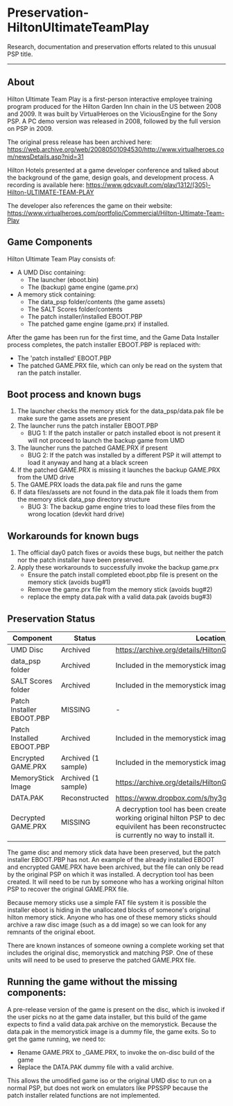 # Preservation-HiltonUltimateTeamPlay
Research, documentation and preservation efforts related to this unusual PSP title.

------
## About
Hilton Ultimate Team Play is a first-person interactive employee training program produced for the Hilton Garden Inn chain in the US between 2008 and 2009.  It was built by VirtualHeroes on the ViciousEngine for the Sony PSP.  A PC demo version was released in 2008, followed by the full version on PSP in 2009. 

The original press release has been archived here:
https://web.archive.org/web/20080501094530/http://www.virtualheroes.com/newsDetails.asp?nid=31

Hilton Hotels presented at a game developer conference and talked about the background of the game, design goals, and development process. A recording is available here:
https://www.gdcvault.com/play/1312/(305)-Hilton-ULTIMATE-TEAM-PLAY

The developer also references the game on their website:
https://www.virtualheroes.com/portfolio/Commercial/Hilton-Ultimate-Team-Play

## Game Components
Hilton Ultimate Team Play consists of:
  - A UMD Disc containing:
    - The launcher (eboot.bin)
    - The (backup) game engine (game.prx)
  - A memory stick containing:
    - The data_psp folder/contents (the game assets)
    - The SALT Scores folder/contents
    - The patch installer/installed EBOOT.PBP
    - The patched game engine (game.prx) if installed.

After the game has been run for the first time, and the Game Data Installer process completes, the patch installer EBOOT.PBP is replaced with:
  - The 'patch installed' EBOOT.PBP
  - The patched GAME.PRX file, which can only be read on the system that ran the patch installer.

## Boot process and known bugs
  1. The launcher checks the memory stick for the data_psp/data.pak file be make sure the game assets are present
  2. The launcher runs the patch installer EBOOT.PBP
     * BUG 1: If the patch installer or patch installed eboot is not present it will not proceed to launch the backup game from UMD
  3. The launcher runs the patched GAME.PRX if present
     * BUG 2: If the patch was installed by a different PSP it will attempt to load it anyway and hang at a black screen
  4. If the patched GAME.PRX is missing it launches the backup GAME.PRX from the UMD drive
  5. The GAME.PRX loads the data.pak file and runs the game
  6. If data files/assets are not found in the data.pak file it loads them from the memory stick data_psp directory structure
     * BUG 3: The backup game engine tries to load these files from the wrong location (devkit hard drive)
    
## Workarounds for known bugs
  1. The official day0 patch fixes or avoids these bugs, but neither the patch nor the patch installer have been preserved.
  2. Apply these workarounds to successfully invoke the backup game.prx
     * Ensure the patch install completed eboot.pbp file is present on the memory stick (avoids bug#1)
     * Remove the game.prx file from the memory stick (avoids bug#2)
     * replace the empty data.pak with a valid data.pak (avoids bug#3)

## Preservation Status
|Component|Status|Location/Notes|
|---------|------|--------|
|UMD Disc       |Archived|https://archive.org/details/HiltonGardenInnUltimateTeamPlayUSA|
|data_psp folder|Archived|Included in the memorystick image on archive.org|
|SALT Scores folder|Archived|Included in the memorystick image on archive.org|
|Patch Installer EBOOT.PBP|MISSING|-|
|Patch Installed EBOOT.PBP|Archived|Included in the memorystick image on archive.org|
|Encrypted GAME.PRX|Archived (1 sample)|Included in the memorystick image on archive.org|
|MemoryStick Image|Archived (1 sample)|https://archive.org/details/HiltonGardenInnUltimateTeamPlayUSA|
|DATA.PAK|Reconstructed| https://www.dropbox.com/s/hy3gz4sxdjmtaeu/data.pak?dl=1 |
|Decrypted GAME.PRX|MISSING|A decryption tool has been created, but it must be run on a working original hilton PSP to decrypt the .PRX.  A functional equivilent has been reconstructed that patches bug #3 but there is currently no way to install it.|


The game disc and memory stick data have been preserved, but the patch installer EBOOT.PBP has not.  An example of the already installed EBOOT and encrypted GAME.PRX have been archived, but the file can only be read by the original PSP on which it was installed.  A decryption tool has been created. It will need to be run by someone who has a working original hilton PSP to recover the original GAME.PRX file.

Because memory sticks use a simple FAT file system it is possible the installer eboot is hiding in the unallocated blocks of someone's original hilton memory stick.  Anyone who has one of these memory sticks should archive a raw disc image (such as a dd image) so we can look for any remnants of the original eboot.

There are known instances of someone owning a complete working set that includes the original disc, memorystick and matching PSP.  One of these units will need to be used to preserve the patched GAME.PRX file.

## Running the game without the missing components:
A pre-release version of the game is present on the disc, which is invoked if the user picks no at the game data installer, but this build of the game expects to find a valid data.pak archive on the memorystick.  Because the data.pak in the memorystick image is a dummy file, the game exits.  So to get the game running, we need to:
  - Rename GAME.PRX to _GAME.PRX, to invoke the on-disc build of the game
  - Replace the DATA.PAK dummy file with a valid archive.

This allows the umodified game iso or the original UMD disc to run on a normal PSP, but does not work on emulators like PPSSPP because the patch installer related functions are not implemented.  
